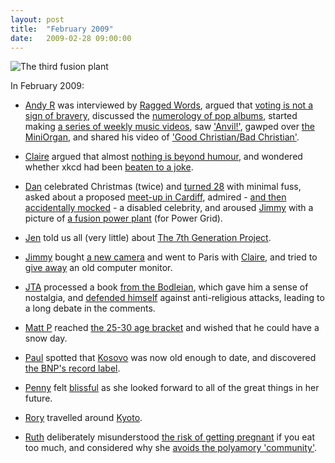```yaml
---
layout: post
title:  "February 2009"
date:   2009-02-28 09:00:00
---
```


![The third fusion plant](http://blog.scatmania.org/wp-content/uploads/2009/02/power-station-60-300x225.jpg)

In February 2009:

* [Andy R][andy-r] was interviewed by [Ragged Words](http://paganwandererlu.wordpress.com/2009/02/04/interview-with-ragged-words/), argued that [voting is not a sign of bravery](http://paganwandererlu.wordpress.com/2009/02/10/hazel-blears-throws-toys-from-pram/), discussed the [numerology of pop albums](http://paganwandererlu.wordpress.com/2009/02/14/numerology-and-pop-records/), started making [a series of weekly music videos](http://paganwandererlu.wordpress.com/2009/02/21/20-xplosion-15-films-in-15-weeks/), saw ['Anvil!'](http://paganwandererlu.wordpress.com/2009/02/23/anvil-stray-borders/), gawped over [the MiniOrgan](http://paganwandererlu.wordpress.com/2009/02/24/miniorgan/), and shared his video of ['Good Christian/Bad Christian'](http://paganwandererlu.wordpress.com/2009/02/28/15-films-good-christian-bad-christian/).

* [Claire][claire] argued that almost [nothing is beyond humour](http://nowebsite.co.uk/blog/2009/02/some-things-shouldnt-be-joked-about/), and wondered whether xkcd had been [beaten to a joke](http://nowebsite.co.uk/blog/2009/02/ive-been-modelling-statistics-for-weeks/).

* [Dan][dan] celebrated Christmas (twice) and [turned 28](http://www.scatmania.org/2009/02/06/my-last-month-and-a-bit/) with minimal fuss, asked about a proposed [meet-up in Cardiff](http://www.scatmania.org/2009/02/09/is-cardiff-still-amazing/), admired - [and then accidentally mocked](http://www.scatmania.org/2009/02/25/cerrie-burnell/) - a disabled celebrity, and aroused [Jimmy][jimmy] with a picture of [a fusion power plant](http://www.scatmania.org/2009/02/25/and-then-jimmy-came-all-over-his-pants/) (for Power Grid).

* [Jen][jen] told us all (very little) about [The 7th Generation Project](http://scleip.livejournal.com/57867.html).

* [Jimmy][jimmy] bought [a new camera](http://vikingjim.livejournal.com/34934.html) and went to Paris with [Claire][claire], and tried to [give away](http://vikingjim.livejournal.com/35205.html) an old computer monitor.

* [JTA][jta] processed a book [from the Bodleian](http://blog.electricquaker.co.uk/2009/02/20/i-think-it-was-in-spanish/), which gave him a sense of nostalgia, and [defended himself](http://blog.electricquaker.co.uk/2009/02/20/because-im-a-human-and-theres-nothing-humans-like-better-than-to-spread-their-downers-through-the-medium-of-technology/) against anti-religious attacks, leading to a long debate in the comments.

* [Matt P][matt-p] reached [the 25-30 age bracket](http://myzelik.livejournal.com/44287.html) and wished that he could have a snow day.

* [Paul][paul] spotted that [Kosovo](http://blog.pacifist.co.uk/2009/02/05/kosovo-now-old-enough-to-date-weekly-world-news/) was now old enough to date, and discovered [the BNP's record label](http://blog.pacifist.co.uk/2009/02/10/great-white/).

* [Penny][penny] felt [blissful](http://thepennyfaerie.livejournal.com/1377.html) as she looked forward to all of the great things in her future.

* [Rory][rory] travelled around [Kyoto](http://razinaber.livejournal.com/106487.html).

* [Ruth][ruth] deliberately misunderstood [the risk of getting pregnant](http://fleeblewidget.livejournal.com/152561.html) if you eat too much, and considered why she [avoids the polyamory 'community'](http://fleeblewidget.livejournal.com/152781.html).


[adam-g]:  http://strokeyadam.livejournal.com/
[adam-w]:  http://www.ad-space.org.uk/
[andy-k]:  http://theguidemark3.livejournal.com/
[andy-r]:  http://selfdoubtgun.wordpress.com/
[beth]:    http://littlegreenbeth.livejournal.com/
[bryn]:    http://randomlyevil.org.uk/
[claire]:  http://nowebsite.co.uk/blog/
[dan]:     http://www.scatmania.org/
[ele]:     http://ele-is-crazy.livejournal.com/
[fiona]:   http://fionafish.wordpress.com/
[hayley]:  http://leelee1983.livejournal.com/
[jen]:     http://scleip.livejournal.com/
[jimmy]:   http://vikingjim.livejournal.com/
[jta]:     http://blog.electricquaker.co.uk/
[kit]:     http://reaperkit.wordpress.com/
[liz]:     http://norasdollhouse.livejournal.com/
[malbo21]: http://malbo21.wordpress.com/
[matt-p]:  http://myzelik.livejournal.com/
[matt-r]:  http://matt-inthe-hat.livejournal.com/
[paul]:    http://blog.pacifist.co.uk/
[penny]:   http://thepennyfaerie.livejournal.com/
[pete]:    http://loonybin345.livejournal.com/
[rory]:    http://razinaber.livejournal.com/
[ruth]:    http://fleeblewidget.co.uk/
[sarah]:   http://starlight-sarah.livejournal.com/
[sian]:    http://elgingerbread.wordpress.com/
